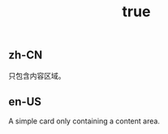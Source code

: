 ﻿---
order: 8
title:
  zh-CN: 简洁卡片  
  en-US: Simple card
---

## zh-CN

只包含内容区域。

## en-US

A simple card only containing a content area.

